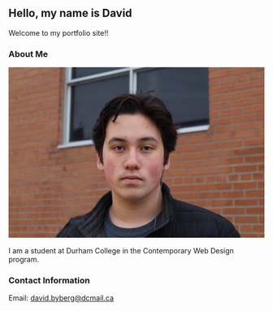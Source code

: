 ## Hello, my name is David

Welcome to my portfolio site!!

### About Me

![David Byberg](images/profilepicture.jpg)

I am a student at Durham College in the Contemporary Web Design program.

### Contact Information

Email: [david.byberg@dcmail.ca](mailto:david.byberg@dcmail.ca)

